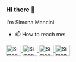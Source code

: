 ### Hi there 👋

<!--
**simonamancini73/simonamancini73** is a ✨ _special_ ✨ repository because its `README.md` (this file) appears on your GitHub profile.

I'm Simona Mancini

- 🔭 I’m currently working on ...
- 🌱 I’m currently learning ...
- 👯 I’m looking to collaborate on ...
- 🤔 I’m looking for help with ...
- 💬 Ask me about ...
- 📫 How to reach me:

<a href="https://www.linkedin.com/in/simona-mancini-78aa02211//"><img align="left" src="https://raw.githubusercontent.com/yushi1007/simonamancini73/main/images/linkedin.svg" alt="Simona Mancini | LinkedIn" width="21px"/></a>
</br>

-->

I'm Simona Mancini

- 📫 How to reach me:

<a href="https://www.linkedin.com/in/ana-beatriz-oliveira-de-macedo-85b05b215/" target="_blank">
<img align="center" alt='Simona Mancini - Linkedin' height='30' width='40' src="https://cdn.jsdelivr.net/gh/devicons/devicon/icons/linkedin/linkedin-original.svg" style="max-width:100%;">
<a href="https://twitter.com/SimonaMancini73" target="_blank">
<img align="center" alt='Simona Mancini - Twitter' height='30' width='40' src="”https://raw.githubusercontent.com/simonamancini73/simonamancini73/main/images/twitter.png" style="max-width: 100%;">
<a href="smancini73@gmail.com" target="_blank">
<img align="center" alt='Simona Mancini - Email' height='30' width= '40' src="https://camo.githubusercontent.com/4a3dd8d10a27c272fd04b2ce8ed1a130606f95ea6a76b5e19ce8b642faa18c27/68747470733a2f2f6564656e742e6769746875622e696f2f537570657254696e7949636f6e732f696d616765732f7376672f676d61696c2e737667" style="max-width: 100%;">
<a href="https://github.com/simonamancini73" target="_blank">
<img align="center" alt='Simona Mancini - Github' height='30' width='40' src="https://cdn.jsdelivr.net/gh/devicons/devicon/icons/github/github-original.svg" style="max-width: 100%;">








